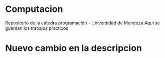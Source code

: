 # Computacion
Repositorio de la cátedra programación - Universidad de Mendoza
Aqui se guardan los trabajos practicos
# Nuevo cambio en la descripcion
